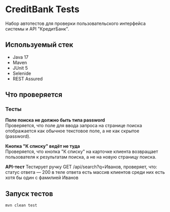 # CreditBank Tests

Набор автотестов для проверки пользовательского интерфейса системы и API "КредитБанк".

## Используемый стек

- Java 17
- Maven
- JUnit 5
- Selenide
- REST Assured

## Что проверяется

### Тесты

 **Поле поиска не должно быть типа password**  
Проверяется, что поле для ввода запроса на странице поиска отображается как обычное текстовое поле, а не как скрытое (password).

 **Кнопка "К списку" ведёт не туда**  
Проверяется, что кнопка "К списку" на карточке клиента возвращает пользователя к результатам поиска, а не на новую страницу поиска.

 **API-тест**
Тестирует ручку GET /api/search?q=Иванов, проверяет, что:
статус ответа — 200
в теле ответа есть массив клиентов
среди них есть хотя бы один с фамилией Иванов

## Запуск тестов

```bash
mvn clean test
